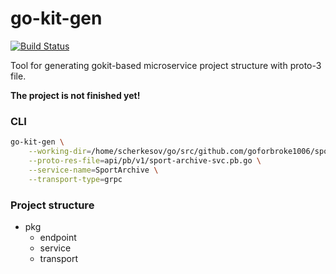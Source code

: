 # go-kit-gen

[![Build Status](https://travis-ci.org/goforbroke1006/go-kit-gen.svg?branch=master)](https://travis-ci.org/goforbroke1006/go-kit-gen)

Tool for generating gokit-based microservice project structure with proto-3 file.

**The project is not finished yet!**

### CLI

```bash
go-kit-gen \
    --working-dir=/home/scherkesov/go/src/github.com/goforbroke1006/sport-archive-svc \
    --proto-res-file=api/pb/v1/sport-archive-svc.pb.go \
    --service-name=SportArchive \
    --transport-type=grpc
```

### Project structure

* pkg
    * endpoint
    * service
    * transport
